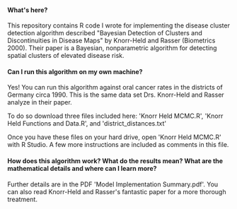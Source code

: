 #### What's here?

This repository contains R code I wrote for implementing the disease cluster detection algorithm described "Bayesian Detection of Clusters and Discontinuities in Disease Maps" by Knorr-Held and Rasser (Biometrics 2000).  Their paper is a Bayesian, nonparametric algorithm for detecting spatial clusters of elevated disease risk.  

#### Can I run this algorithm on my own machine?

Yes!  You can run this algorithm against oral cancer rates in the districts of Germany circa 1990.  This is the same data set Drs. Knorr-Held and Rasser analyze in their paper.

To do so download three files included here: 'Knorr Held MCMC.R', 'Knorr Held Functions and Data.R', and 'district_distances.txt' 

Once you have these files on your hard drive, open 'Knorr Held MCMC.R' with R Studio.  A few more instructions are included as comments in this file.

#### How does this algorithm work?  What do the results mean?  What are the mathematical details and where can I learn more?

Further details are in the PDF 'Model Implementation Summary.pdf'.  You can also read Knorr-Held and Rasser's fantastic paper for a more thorough treatment.

















